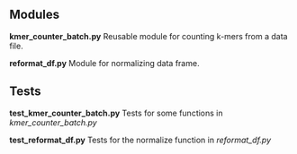 ## Modules
**kmer_counter_batch.py**
Reusable module for counting k-mers from a data file.

**reformat_df.py**
Module for normalizing data frame.

## Tests
**test_kmer_counter_batch.py**
Tests for some functions in *kmer_counter_batch.py*

**test_reformat_df.py**
Tests for the normalize function in *reformat_df.py*
